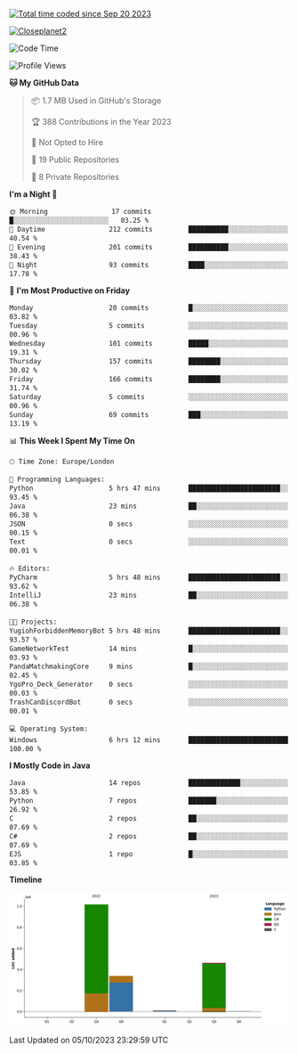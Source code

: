 <a href="https://wakatime.com/@7edd112c-505c-4e0f-a2fe-91ceb97e8cd4"><img src="https://wakatime.com/badge/user/7edd112c-505c-4e0f-a2fe-91ceb97e8cd4.svg" alt="Total time coded since Sep 20 2023" /></a>

[![Closeplanet2](https://github-readme-stats.vercel.app/api?username=Closeplanet2&show_icons=true&theme=tokyonight&count_private=true)]([https://github.com/Closeplanet2])

<!--START_SECTION:waka-->
![Code Time](http://img.shields.io/badge/Code%20Time-27%20hrs%2012%20mins-blue)

![Profile Views](http://img.shields.io/badge/Profile%20Views-17-blue)

**🐱 My GitHub Data** 

> 📦 1.7 MB Used in GitHub's Storage 
 > 
> 🏆 388 Contributions in the Year 2023
 > 
> 🚫 Not Opted to Hire
 > 
> 📜 19 Public Repositories 
 > 
> 🔑 8 Private Repositories 
 > 
**I'm a Night 🦉** 

```text
🌞 Morning                17 commits          █░░░░░░░░░░░░░░░░░░░░░░░░   03.25 % 
🌆 Daytime                212 commits         ██████████░░░░░░░░░░░░░░░   40.54 % 
🌃 Evening                201 commits         ██████████░░░░░░░░░░░░░░░   38.43 % 
🌙 Night                  93 commits          ████░░░░░░░░░░░░░░░░░░░░░   17.78 % 
```
📅 **I'm Most Productive on Friday** 

```text
Monday                   20 commits          █░░░░░░░░░░░░░░░░░░░░░░░░   03.82 % 
Tuesday                  5 commits           ░░░░░░░░░░░░░░░░░░░░░░░░░   00.96 % 
Wednesday                101 commits         █████░░░░░░░░░░░░░░░░░░░░   19.31 % 
Thursday                 157 commits         ████████░░░░░░░░░░░░░░░░░   30.02 % 
Friday                   166 commits         ████████░░░░░░░░░░░░░░░░░   31.74 % 
Saturday                 5 commits           ░░░░░░░░░░░░░░░░░░░░░░░░░   00.96 % 
Sunday                   69 commits          ███░░░░░░░░░░░░░░░░░░░░░░   13.19 % 
```


📊 **This Week I Spent My Time On** 

```text
🕑︎ Time Zone: Europe/London

💬 Programming Languages: 
Python                   5 hrs 47 mins       ███████████████████████░░   93.45 % 
Java                     23 mins             ██░░░░░░░░░░░░░░░░░░░░░░░   06.38 % 
JSON                     0 secs              ░░░░░░░░░░░░░░░░░░░░░░░░░   00.15 % 
Text                     0 secs              ░░░░░░░░░░░░░░░░░░░░░░░░░   00.01 % 

🔥 Editors: 
PyCharm                  5 hrs 48 mins       ███████████████████████░░   93.62 % 
IntelliJ                 23 mins             ██░░░░░░░░░░░░░░░░░░░░░░░   06.38 % 

🐱‍💻 Projects: 
YugiohForbiddenMemoryBot 5 hrs 48 mins       ███████████████████████░░   93.57 % 
GameNetworkTest          14 mins             █░░░░░░░░░░░░░░░░░░░░░░░░   03.93 % 
PandaMatchmakingCore     9 mins              █░░░░░░░░░░░░░░░░░░░░░░░░   02.45 % 
YgoPro_Deck_Generator    0 secs              ░░░░░░░░░░░░░░░░░░░░░░░░░   00.03 % 
TrashCanDiscordBot       0 secs              ░░░░░░░░░░░░░░░░░░░░░░░░░   00.01 % 

💻 Operating System: 
Windows                  6 hrs 12 mins       █████████████████████████   100.00 % 
```

**I Mostly Code in Java** 

```text
Java                     14 repos            █████████████░░░░░░░░░░░░   53.85 % 
Python                   7 repos             ███████░░░░░░░░░░░░░░░░░░   26.92 % 
C                        2 repos             ██░░░░░░░░░░░░░░░░░░░░░░░   07.69 % 
C#                       2 repos             ██░░░░░░░░░░░░░░░░░░░░░░░   07.69 % 
EJS                      1 repo              █░░░░░░░░░░░░░░░░░░░░░░░░   03.85 % 
```



**Timeline**

![Lines of Code chart](https://raw.githubusercontent.com/Closeplanet2/Closeplanet2/main/assets/bar_graph.png)


 Last Updated on 05/10/2023 23:29:59 UTC
<!--END_SECTION:waka-->
